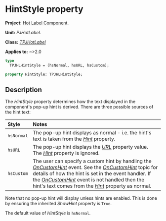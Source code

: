# HintStyle property

**Project:** [Hot Label Component](../API.md).

**Unit:** _PJHotLabel_.

**Class:** _[TPJHotLabel](./TPJHotLabel.md)_

**Applies to:** ~>2.0

```pascal
type
  TPJHLHintStyle = (hsNormal, hsURL, hsCustom);

property HintStyle: TPJHLHintStyle;
```

## Description

The _HintStyle_ property determines how the text displayed in the component's pop-up hint is derived. There are three possible sources of the hint text:

| Style | Notes |
|:------|:------|
| `hsNormal` | The pop-up hint displays as normal - i.e. the hint's text is taken from the _[Hint](./TPJHotLabel-Hint.md)_ property. |
| `hsURL` | The pop-up hint displays the _[URL](./TPJHotLabel-URL.md)_ property value. The _[Hint](./TPJHotLabel-Hint.md)_ property is ignored. |
| `hsCustom` | The user can specify a custom hint by handling the _[OnCustomHint](./TPJHotLabel-OnCustomHint.md)_ event. See the _[OnCustomHint](./TPJHotLabel-OnCustomHint.md)_ topic for details of how the hint is set in the event handler. If the _[OnCustomHint](./TPJHotLabel-OnCustomHint.md)_ event is not handled then the hint's text comes from the _[Hint](./TPJHotLabel-Hint.md)_ property as normal. |

Note that no pop-up hint will display unless hints are enabled. This is done by ensuring the inherited _ShowHint_ property is `True`.

The default value of _HintStyle_ is `hsNormal`.
